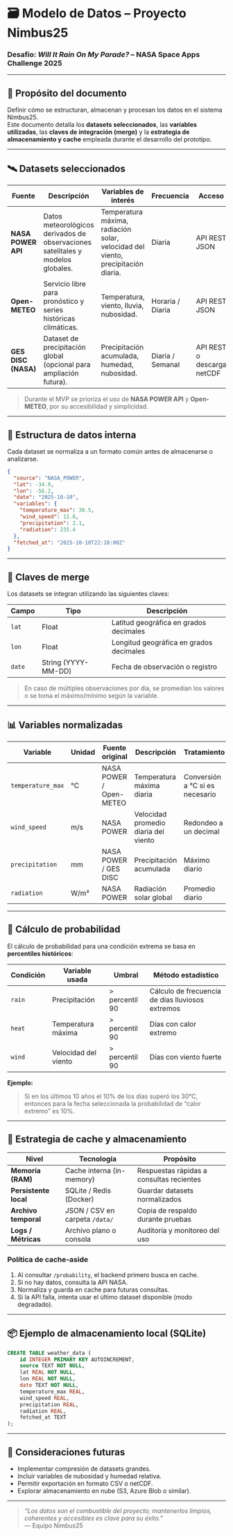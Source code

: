 

# 🗃️ Modelo de Datos – Proyecto Nimbus25  
### Desafío: *Will It Rain On My Parade?* – NASA Space Apps Challenge 2025

---

## 🎯 Propósito del documento

Definir cómo se estructuran, almacenan y procesan los datos en el sistema Nimbus25.  
Este documento detalla los **datasets seleccionados**, las **variables utilizadas**, las **claves de integración (merge)** y la **estrategia de almacenamiento y cache** empleada durante el desarrollo del prototipo.

---

## 🛰️ Datasets seleccionados

| Fuente | Descripción | Variables de interés | Frecuencia | Acceso |
|--------|--------------|----------------------|-------------|--------|
| **NASA POWER API** | Datos meteorológicos derivados de observaciones satelitales y modelos globales. | Temperatura máxima, radiación solar, velocidad del viento, precipitación diaria. | Diaria | API REST JSON |
| **Open-METEO** | Servicio libre para pronóstico y series históricas climáticas. | Temperatura, viento, lluvia, nubosidad. | Horaria / Diaria | API REST JSON |
| **GES DISC (NASA)** | Dataset de precipitación global (opcional para ampliación futura). | Precipitación acumulada, humedad, nubosidad. | Diaria / Semanal | API REST o descarga netCDF |

> Durante el MVP se prioriza el uso de **NASA POWER API** y **Open-METEO**, por su accesibilidad y simplicidad.

---

## 🧩 Estructura de datos interna

Cada dataset se normaliza a un formato común antes de almacenarse o analizarse.

```json
{
  "source": "NASA_POWER",
  "lat": -34.9,
  "lon": -56.2,
  "date": "2025-10-10",
  "variables": {
    "temperature_max": 30.5,
    "wind_speed": 12.8,
    "precipitation": 2.1,
    "radiation": 235.4
  },
  "fetched_at": "2025-10-10T22:10:00Z"
}
```

---

## 🔑 Claves de merge

Los datasets se integran utilizando las siguientes claves:

| Campo | Tipo | Descripción |
|--------|------|--------------|
| `lat` | Float | Latitud geográfica en grados decimales |
| `lon` | Float | Longitud geográfica en grados decimales |
| `date` | String (YYYY-MM-DD) | Fecha de observación o registro |

> En caso de múltiples observaciones por día, se promedian los valores o se toma el máximo/mínimo según la variable.

---

## 📊 Variables normalizadas

| Variable | Unidad | Fuente original | Descripción | Tratamiento |
|-----------|---------|----------------|--------------|--------------|
| `temperature_max` | °C | NASA POWER / Open-METEO | Temperatura máxima diaria | Conversión a °C si es necesario |
| `wind_speed` | m/s | NASA POWER | Velocidad promedio diaria del viento | Redondeo a un decimal |
| `precipitation` | mm | NASA POWER / GES DISC | Precipitación acumulada | Máximo diario |
| `radiation` | W/m² | NASA POWER | Radiación solar global | Promedio diario |

---

## 🧮 Cálculo de probabilidad

El cálculo de probabilidad para una condición extrema se basa en **percentiles históricos**:

| Condición | Variable usada | Umbral | Método estadístico |
|------------|----------------|---------|---------------------|
| `rain` | Precipitación | > percentil 90 | Cálculo de frecuencia de días lluviosos extremos |
| `heat` | Temperatura máxima | > percentil 90 | Días con calor extremo |
| `wind` | Velocidad del viento | > percentil 90 | Días con viento fuerte |

**Ejemplo:**
> Si en los últimos 10 años el 10% de los días superó los 30°C, entonces para la fecha seleccionada la probabilidad de “calor extremo” es 10%.

---

## 🧠 Estrategia de cache y almacenamiento

| Nivel | Tecnología | Propósito |
|--------|-------------|------------|
| **Memoria (RAM)** | Cache interna (in-memory) | Respuestas rápidas a consultas recientes |
| **Persistente local** | SQLite / Redis (Docker) | Guardar datasets normalizados |
| **Archivo temporal** | JSON / CSV en carpeta `/data/` | Copia de respaldo durante pruebas |
| **Logs / Métricas** | Archivo plano o consola | Auditoría y monitoreo del uso |

### Política de cache-aside
1. Al consultar `/probability`, el backend primero busca en cache.  
2. Si no hay datos, consulta la API NASA.  
3. Normaliza y guarda en cache para futuras consultas.  
4. Si la API falla, intenta usar el último dataset disponible (modo degradado).

---

## 📦 Ejemplo de almacenamiento local (SQLite)

```sql
CREATE TABLE weather_data (
    id INTEGER PRIMARY KEY AUTOINCREMENT,
    source TEXT NOT NULL,
    lat REAL NOT NULL,
    lon REAL NOT NULL,
    date TEXT NOT NULL,
    temperature_max REAL,
    wind_speed REAL,
    precipitation REAL,
    radiation REAL,
    fetched_at TEXT
);
```

---

## 🧭 Consideraciones futuras

- Implementar compresión de datasets grandes.  
- Incluir variables de nubosidad y humedad relativa.  
- Permitir exportación en formato CSV o netCDF.  
- Explorar almacenamiento en nube (S3, Azure Blob o similar).  

---

> *“Los datos son el combustible del proyecto; mantenerlos limpios, coherentes y accesibles es clave para su éxito.”*  
> — Equipo Nimbus25